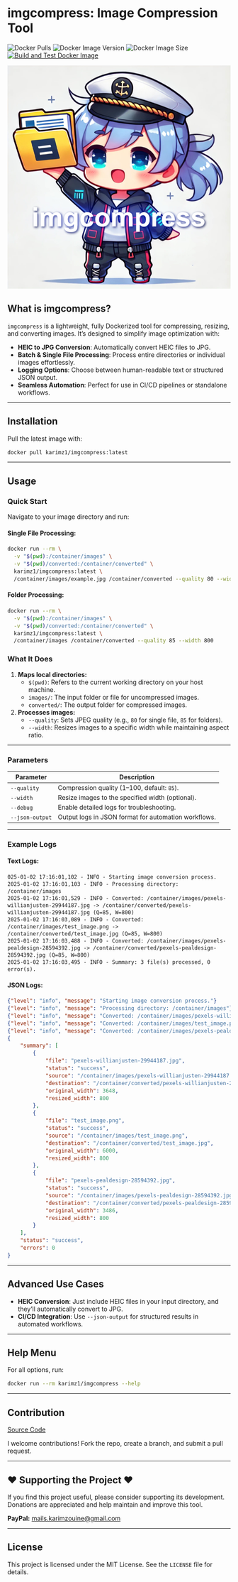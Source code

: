 # imgcompress: Image Compression Tool

![Docker Pulls](https://img.shields.io/docker/pulls/karimz1/imgcompress)
![Docker Image Version](https://img.shields.io/docker/v/karimz1/imgcompress?sort=semver)
![Docker Image Size](https://img.shields.io/docker/image-size/karimz1/imgcompress/latest)
[![Build and Test Docker Image](https://github.com/karimz1/imgcompress/actions/workflows/deploy.yml/badge.svg?branch=main)](https://github.com/karimz1/imgcompress/actions/workflows/deploy.yml)

![imgcompress Logo](./images/imgcompress_logo.jpg)

## **What is imgcompress?**

`imgcompress` is a lightweight, fully Dockerized tool for compressing, resizing, and converting images. It’s designed to simplify image optimization with:

- **HEIC to JPG Conversion**: Automatically convert HEIC files to JPG.
- **Batch & Single File Processing**: Process entire directories or individual images effortlessly.
- **Logging Options**: Choose between human-readable text or structured JSON output.
- **Seamless Automation**: Perfect for use in CI/CD pipelines or standalone workflows.

------

## **Installation**

Pull the latest image with:

```bash
docker pull karimz1/imgcompress:latest
```

------

## **Usage**

### **Quick Start**

Navigate to your image directory and run:

#### Single File Processing:

```bash
docker run --rm \
  -v "$(pwd):/container/images" \
  -v "$(pwd)/converted:/container/converted" \
  karimz1/imgcompress:latest \
  /container/images/example.jpg /container/converted --quality 80 --width 1920
```

#### Folder Processing:

```bash
docker run --rm \
  -v "$(pwd):/container/images" \
  -v "$(pwd)/converted:/container/converted" \
  karimz1/imgcompress:latest \
  /container/images /container/converted --quality 85 --width 800
```

### **What It Does**

1. **Maps local directories:**
   - `$(pwd)`: Refers to the current working directory on your host machine.
   - `images/`: The input folder or file for uncompressed images.
   - `converted/`: The output folder for compressed images.
2. **Processes images:**
   - `--quality`: Sets JPEG quality (e.g., `80` for single file, `85` for folders).
   - `--width`: Resizes images to a specific width while maintaining aspect ratio.

------

### **Parameters**

| Parameter       | Description                                          |
| --------------- | ---------------------------------------------------- |
| `--quality`     | Compression quality (1–100, default: `85`).          |
| `--width`       | Resize images to the specified width (optional).     |
| `--debug`       | Enable detailed logs for troubleshooting.            |
| `--json-output` | Output logs in JSON format for automation workflows. |

------

### **Example Logs**

#### **Text Logs**:

```plaintext
025-01-02 17:16:01,102 - INFO - Starting image conversion process.
2025-01-02 17:16:01,103 - INFO - Processing directory: /container/images
2025-01-02 17:16:01,529 - INFO - Converted: /container/images/pexels-willianjusten-29944187.jpg -> /container/converted/pexels-willianjusten-29944187.jpg (Q=85, W=800)
2025-01-02 17:16:03,089 - INFO - Converted: /container/images/test_image.png -> /container/converted/test_image.jpg (Q=85, W=800)
2025-01-02 17:16:03,488 - INFO - Converted: /container/images/pexels-pealdesign-28594392.jpg -> /container/converted/pexels-pealdesign-28594392.jpg (Q=85, W=800)
2025-01-02 17:16:03,495 - INFO - Summary: 3 file(s) processed, 0 error(s).
```

#### **JSON Logs**:

```json
{"level": "info", "message": "Starting image conversion process."}
{"level": "info", "message": "Processing directory: /container/images"}
{"level": "info", "message": "Converted: /container/images/pexels-willianjusten-29944187.jpg -> /container/converted/pexels-willianjusten-29944187.jpg (Q=85, W=800)"}
{"level": "info", "message": "Converted: /container/images/test_image.png -> /container/converted/test_image.jpg (Q=85, W=800)"}
{"level": "info", "message": "Converted: /container/images/pexels-pealdesign-28594392.jpg -> /container/converted/pexels-pealdesign-28594392.jpg (Q=85, W=800)"}
{
    "summary": [
        {
            "file": "pexels-willianjusten-29944187.jpg",
            "status": "success",
            "source": "/container/images/pexels-willianjusten-29944187.jpg",
            "destination": "/container/converted/pexels-willianjusten-29944187.jpg",
            "original_width": 3648,
            "resized_width": 800
        },
        {
            "file": "test_image.png",
            "status": "success",
            "source": "/container/images/test_image.png",
            "destination": "/container/converted/test_image.jpg",
            "original_width": 6000,
            "resized_width": 800
        },
        {
            "file": "pexels-pealdesign-28594392.jpg",
            "status": "success",
            "source": "/container/images/pexels-pealdesign-28594392.jpg",
            "destination": "/container/converted/pexels-pealdesign-28594392.jpg",
            "original_width": 3486,
            "resized_width": 800
        }
    ],
    "status": "success",
    "errors": 0
}
```

------

## **Advanced Use Cases**

- **HEIC Conversion**: Just include HEIC files in your input directory, and they’ll automatically convert to JPG.
- **CI/CD Integration**: Use `--json-output` for structured results in automated workflows.

------

## **Help Menu**

For all options, run:

```bash
docker run --rm karimz1/imgcompress --help
```

------

## **Contribution**

[Source Code](https://github.com/karimz1/imgcompress)

I welcome contributions! Fork the repo, create a branch, and submit a pull request.

------


## ❤️ Supporting the Project ❤️

If you find this project useful, please consider supporting its development. Donations are appreciated and help maintain and improve this tool. 

**PayPal:** [mails.karimzouine@gmail.com](mailto:mails.karimzouine@gmail.com)

------

## License

This project is licensed under the MIT License. See the `LICENSE` file for details.
